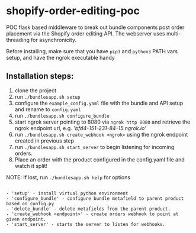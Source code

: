 # shopify-order-editing-poc
POC flask based middleware to break out bundle components post order placement via the Shopify order editing API. The webserver uses multi-threading for asynchronicity. 

Before installing, make sure that you have `pip3` and `python3` PATH vars setup, and have the ngrok executable handy

<h2>Installation steps:</h2>

1. clone the project 
2. run `./bundlesapp.sh setup`
3. configure the `example_config.yaml` file with the bundle and API setup  and rename to `config.yaml`
4. run `./bundlesapp.sh configure_bundle`
5. start ngrok server pointing to 8080 via `ngrok http 8080` and retrieve the ngrok endpoint url, e.g. <i>'bfd4-151-231-84-15.ngrok.io'</i>
6. run `./bundlesapp.sh create_webhook <ngrok>` using the ngrok endpoint created in previous step
7. run `./bundlesapp.sh start_server` to begin listening for incoming orders.
8. Place an order with the product configured in the config.yaml file and watch it split!

NOTE: If lost, run `./bundlesapp.sh help` for options

```-------COMMAND MENU-------

- 'setup' - install virtual python environment
- 'configure_bundle' - configure bundle metafield to parent product based on config.py
- 'delete_bundle' - delete metafields from the parent product.
- 'create_webhook <endpoint>' - create orders webhook to point at given endpoint.
- 'start_server' - starts the server to listen for webhooks.
```